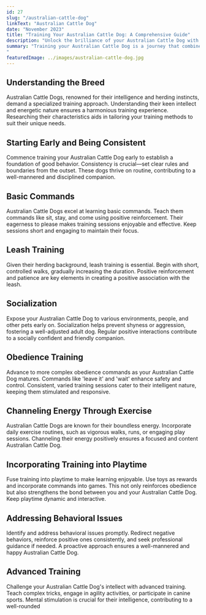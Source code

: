 ```yaml
---
id: 27
slug: "/australian-cattle-dog"
linkText: "Australian Cattle Dog"
date: "November 2023"
title: "Training Your Australian Cattle Dog: A Comprehensive Guide"
description: "Unlock the brilliance of your Australian Cattle Dog with our comprehensive training guide. From basic commands to advanced skills—cultivate obedience and build a lasting bond."
summary: "Training your Australian Cattle Dog is a journey that combines intelligence, energy, and loyalty. In this comprehensive guide, we'll explore key aspects of Australian Cattle Dog training, providing practical tips for success and fostering a strong bond with your diligent companion.
"
featuredImage: ../images/australian-cattle-dog.jpg
---
```


## Understanding the Breed

Australian Cattle Dogs, renowned for their intelligence and herding instincts, demand a specialized training approach. Understanding their keen intellect and energetic nature ensures a harmonious training experience. Researching their characteristics aids in tailoring your training methods to suit their unique needs.

## Starting Early and Being Consistent

Commence training your Australian Cattle Dog early to establish a foundation of good behavior. Consistency is crucial—set clear rules and boundaries from the outset. These dogs thrive on routine, contributing to a well-mannered and disciplined companion.

## Basic Commands

Australian Cattle Dogs excel at learning basic commands. Teach them commands like sit, stay, and come using positive reinforcement. Their eagerness to please makes training sessions enjoyable and effective. Keep sessions short and engaging to maintain their focus.

## Leash Training

Given their herding background, leash training is essential. Begin with short, controlled walks, gradually increasing the duration. Positive reinforcement and patience are key elements in creating a positive association with the leash.

## Socialization

Expose your Australian Cattle Dog to various environments, people, and other pets early on. Socialization helps prevent shyness or aggression, fostering a well-adjusted adult dog. Regular positive interactions contribute to a socially confident and friendly companion.

## Obedience Training

Advance to more complex obedience commands as your Australian Cattle Dog matures. Commands like 'leave it' and 'wait' enhance safety and control. Consistent, varied training sessions cater to their intelligent nature, keeping them stimulated and responsive.

## Channeling Energy Through Exercise

Australian Cattle Dogs are known for their boundless energy. Incorporate daily exercise routines, such as vigorous walks, runs, or engaging play sessions. Channeling their energy positively ensures a focused and content Australian Cattle Dog.

## Incorporating Training into Playtime

Fuse training into playtime to make learning enjoyable. Use toys as rewards and incorporate commands into games. This not only reinforces obedience but also strengthens the bond between you and your Australian Cattle Dog. Keep playtime dynamic and interactive.

## Addressing Behavioral Issues

Identify and address behavioral issues promptly. Redirect negative behaviors, reinforce positive ones consistently, and seek professional guidance if needed. A proactive approach ensures a well-mannered and happy Australian Cattle Dog.

## Advanced Training

Challenge your Australian Cattle Dog's intellect with advanced training. Teach complex tricks, engage in agility activities, or participate in canine sports. Mental stimulation is crucial for their intelligence, contributing to a well-rounded
